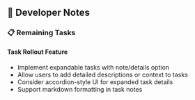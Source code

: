 ## 📝 Developer Notes

### 📋 Remaining Tasks



#### Task Rollout Feature
- Implement expandable tasks with note/details option
- Allow users to add detailed descriptions or context to tasks
- Consider accordion-style UI for expanded task details
- Support markdown formatting in task notes




  


